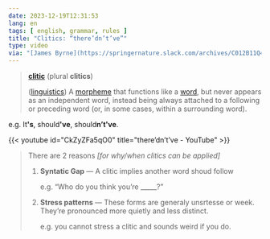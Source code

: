 ```yaml
---
date: 2023-12-19T12:31:53
lang: en
tags: [ english, grammar, rules ]
title: "Clitics: “there’dn’t’ve”"
type: video
via: "[James Byrne](https://springernature.slack.com/archives/C012B11Q4UC/p1702884260295999)"
---
```


> [**clitic**](https://en.wiktionary.org/wiki/clitic) (plural **clitics**)
>
> ([linguistics](https://en.wiktionary.org/wiki/linguistics)) A [morpheme](https://en.wiktionary.org/wiki/morpheme) that functions like a [word](https://en.wiktionary.org/wiki/word), but never appears as an independent word, instead being always attached to a following or preceding word (or, in some cases, within a surrounding word).

e.g. It<strong>'s</strong>, should<strong>'ve</strong>, should<strong>n’t've</strong>.

{{< youtube id="CkZyZFa5qO0" title="there’dn’t’ve - YouTube" >}}

> There are 2 reasons *[for why/when clitics can be applied]*
>
> 1. **Syntatic Gap** — A clitic implies another word shoud follow
>
>    e.g. “Who do you think you’re _____?”
>
> 2. **Stress patterns** — These forms are generaly unsrtesse or week. They’re pronounced more quietly and less distinct.
>
>    e.g. you cannot stress a clitic and sounds weird if you do.
